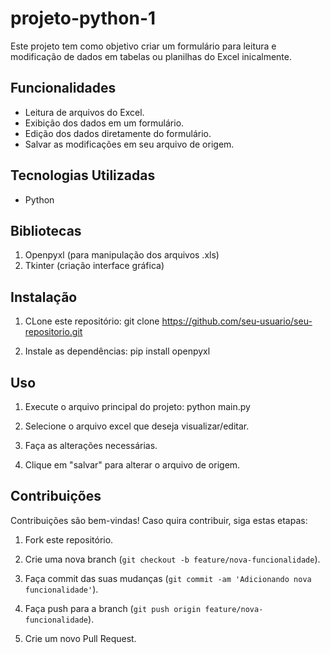 # projeto-python-1
Este projeto tem como objetivo criar um formulário para leitura e modificação de dados em tabelas ou planilhas do Excel inicalmente.

## Funcionalidades
- Leitura de arquivos do Excel.
- Exibição dos dados em um formulário.
- Edição dos dados diretamente do formulário.
- Salvar as modificações em seu arquivo de origem.

## Tecnologias Utilizadas
- Python

## Bibliotecas
1. Openpyxl (para manipulação dos arquivos .xls)
2. Tkinter  (criação interface gráfica)

## Instalação
1. CLone este repositório:
    git clone https://github.com/seu-usuario/seu-repositorio.git

2. Instale as dependências:
    pip install openpyxl

## Uso
1. Execute o arquivo principal do projeto:
    python main.py

2. Selecione o arquivo excel que deseja visualizar/editar.

3. Faça as alterações necessárias.

4. Clique em "salvar" para alterar o arquivo de origem.

## Contribuições
Contribuições são bem-vindas! Caso quira contribuir, siga estas etapas:

1. Fork este repositório.

2. Crie uma nova branch (`git checkout -b feature/nova-funcionalidade`).

3. Faça commit das suas mudanças (`git commit -am 'Adicionando nova funcionalidade'`).

4. Faça push para a branch (`git push origin feature/nova-funcionalidade`).

5. Crie um novo Pull Request.